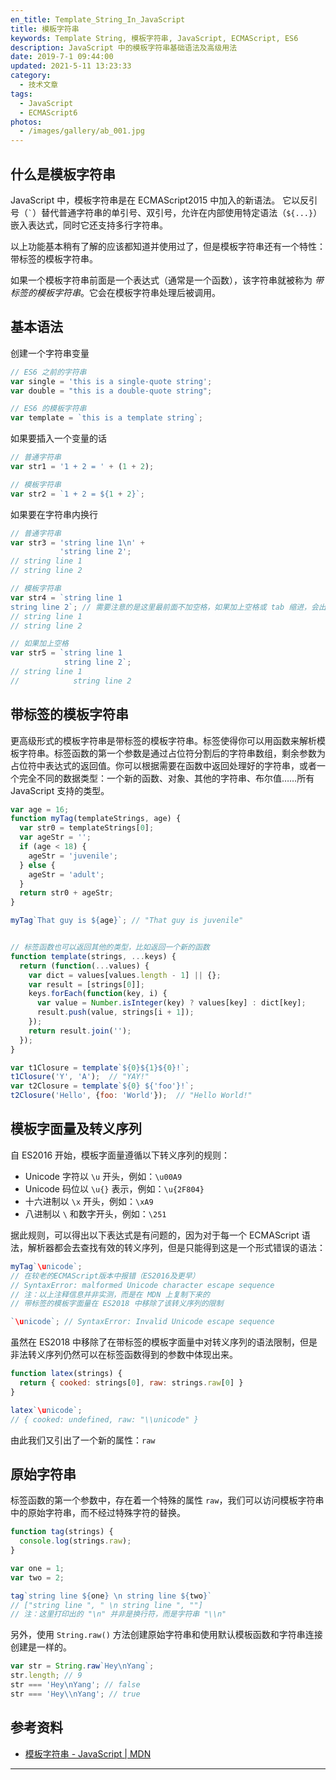 ```yaml
---
en_title: Template_String_In_JavaScript
title: 模板字符串
keywords: Template String, 模板字符串, JavaScript, ECMAScript, ES6
description: JavaScript 中的模板字符串基础语法及高级用法
date: 2019-7-1 09:44:00
updated: 2021-5-11 13:23:33
category:
  - 技术文章
tags:
  - JavaScript
  - ECMAScript6
photos:
  - /images/gallery/ab_001.jpg
---
```


## 什么是模板字符串

JavaScript 中，模板字符串是在 ECMAScript2015 中加入的新语法。
它以反引号（<code>\`</code>）替代普通字符串的单引号、双引号，允许在内部使用特定语法（`${...}`）嵌入表达式，同时它还支持多行字符串。

以上功能基本稍有了解的应该都知道并使用过了，但是模板字符串还有一个特性：带标签的模板字符串。

如果一个模板字符串前面是一个表达式（通常是一个函数），该字符串就被称为 *带标签的模板字符串*。它会在模板字符串处理后被调用。

## 基本语法

创建一个字符串变量

```js
// ES6 之前的字符串
var single = 'this is a single-quote string';
var double = "this is a double-quote string";

// ES6 的模板字符串
var template = `this is a template string`;
```

如果要插入一个变量的话

```js
// 普通字符串
var str1 = '1 + 2 = ' + (1 + 2);

// 模板字符串
var str2 = `1 + 2 = ${1 + 2}`;
```

如果要在字符串内换行

```js
// 普通字符串
var str3 = 'string line 1\n' +
           'string line 2';
// string line 1
// string line 2

// 模板字符串
var str4 = `string line 1
string line 2`; // 需要注意的是这里最前面不加空格，如果加上空格或 tab 缩进，会出现在字符串中
// string line 1
// string line 2

// 如果加上空格
var str5 = `string line 1
            string line 2`;
// string line 1
//            string line 2
```

## 带标签的模板字符串

更高级形式的模板字符串是带标签的模板字符串。标签使得你可以用函数来解析模板字符串。标签函数的第一个参数是通过占位符分割后的字符串数组，剩余参数为占位符中表达式的返回值。你可以根据需要在函数中返回处理好的字符串，或者一个完全不同的数据类型：一个新的函数、对象、其他的字符串、布尔值……所有 JavaScript 支持的类型。

```js
var age = 16;
function myTag(templateStrings, age) {
  var str0 = templateStrings[0];
  var ageStr = '';
  if (age < 18) {
    ageStr = 'juvenile';
  } else {
    ageStr = 'adult';
  }
  return str0 + ageStr;
}

myTag`That guy is ${age}`; // "That guy is juvenile"


// 标签函数也可以返回其他的类型，比如返回一个新的函数
function template(strings, ...keys) {
  return (function(...values) {
    var dict = values[values.length - 1] || {};
    var result = [strings[0]];
    keys.forEach(function(key, i) {
      var value = Number.isInteger(key) ? values[key] : dict[key];
      result.push(value, strings[i + 1]);
    });
    return result.join('');
  });
}

var t1Closure = template`${0}${1}${0}!`;
t1Closure('Y', 'A');  // "YAY!"
var t2Closure = template`${0} ${'foo'}!`;
t2Closure('Hello', {foo: 'World'});  // "Hello World!"
```

## 模板字面量及转义序列

自 ES2016 开始，模板字面量遵循以下转义序列的规则：

- Unicode 字符以 `\u` 开头，例如：`\u00A9`
- Unicode 码位以 `\u{}` 表示，例如：`\u{2F804}`
- 十六进制以 `\x` 开头，例如：`\xA9`
- 八进制以 `\` 和数字开头，例如：`\251`

据此规则，可以得出以下表达式是有问题的，因为对于每一个 ECMAScript 语法，解析器都会去查找有效的转义序列，但是只能得到这是一个形式错误的语法：

```js
myTag`\unicode`;
// 在较老的ECMAScript版本中报错（ES2016及更早）
// SyntaxError: malformed Unicode character escape sequence
// 注：以上注释信息并非实测，而是在 MDN 上复制下来的
// 带标签的模板字面量在 ES2018 中移除了该转义序列的限制

`\unicode`; // SyntaxError: Invalid Unicode escape sequence
```

虽然在 ES2018 中移除了在带标签的模板字面量中对转义序列的语法限制，但是非法转义序列仍然可以在标签函数得到的参数中体现出来。

```js
function latex(strings) {
  return { cooked: strings[0], raw: strings.raw[0] }
}

latex`\unicode`;
// { cooked: undefined, raw: "\\unicode" }
```

由此我们又引出了一个新的属性：`raw`

## 原始字符串

标签函数的第一个参数中，存在着一个特殊的属性 `raw`，我们可以访问模板字符串中的原始字符串，而不经过特殊字符的替换。

```js
function tag(strings) {
  console.log(strings.raw);
}

var one = 1;
var two = 2;

tag`string line ${one} \n string line ${two}`
// ["string line ", " \n string line ", ""]
// 注：这里打印出的 "\n" 并非是换行符，而是字符串 "\\n"
```

另外，使用 `String.raw()` 方法创建原始字符串和使用默认模板函数和字符串连接创建是一样的。

```js
var str = String.raw`Hey\nYang`;
str.length; // 9
str === 'Hey\nYang'; // false
str === 'Hey\\nYang'; // true
```

## 参考资料

- [模板字符串 - JavaScript | MDN][MDN_template_strings]

---

[MDN_template_strings]: https://developer.mozilla.org/zh-CN/docs/Web/JavaScript/Reference/template_strings
